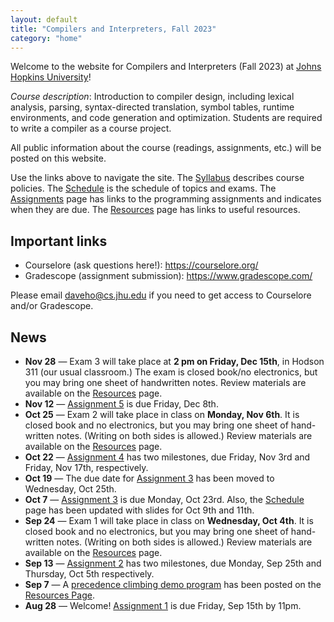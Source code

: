 ```yaml
---
layout: default
title: "Compilers and Interpreters, Fall 2023"
category: "home"
---
```


Welcome to the website for Compilers and Interpreters (Fall 2023) at <a
href="https://www.jhu.edu/">Johns Hopkins University</a>!

*Course description*: Introduction to compiler design, including lexical
analysis, parsing, syntax-directed translation, symbol tables, runtime
environments, and code generation and optimization. Students are required
to write a compiler as a course project.

All public information about the course (readings, assignments, etc.) will
be posted on this website.

Use the links above to navigate the site.  The [Syllabus](syllabus.html)
describes course policies. The [Schedule](schedule.html) is the schedule
of topics and exams.  The [Assignments](assignments.html) page has
links to the programming assignments and indicates when they are due.
The [Resources](resources.html) page has links to useful resources.

## Important links

* Courselore (ask questions here!): <https://courselore.org/>
* Gradescope (assignment submission): <https://www.gradescope.com/>

Please email <daveho@cs.jhu.edu> if you need to get access to Courselore
and/or Gradescope.

## News

* **Nov 28** — Exam 3 will take place at **2 pm on Friday, Dec 15th**,
  in Hodson 311 (our usual classroom.) The exam is closed book/no electronics,
  but you may bring one sheet of handwritten notes. Review materials are
  available on the [Resources](resources.html) page.
* **Nov 12** — [Assignment 5](assign/assign05.html) is due
  Friday, Dec 8th.
* **Oct 25** — Exam 2 will take place in class on **Monday, Nov 6th**.
  It is closed book and no electronics, but you may bring one sheet of
  hand-written notes. (Writing on both sides is allowed.)
  Review materials are available on the [Resources](resources.html) page.
* **Oct 22** — [Assignment 4](assign/assign04.html) has two milestones,
  due Friday, Nov 3rd and Friday, Nov 17th, respectively.
* **Oct 19** — The due date for [Assignment 3](assign/assign03.html)
  has been moved to Wednesday, Oct 25th.
* **Oct 7** — [Assignment 3](assign/assign03.html) is due Monday, Oct 23rd.
  Also, the [Schedule](schedule.html) page has been updated with slides for
  Oct 9th and 11th.
* **Sep 24** — Exam 1 will take place in class on **Wednesday, Oct 4th**.
  It is closed book and no electronics, but you may bring one sheet of
  hand-written notes. (Writing on both sides is allowed.)
  Review materials are available on the [Resources](resources.html) page.
* **Sep 13** — [Assignment 2](assign/assign02.html) has two milestones, due
  Monday, Sep 25th and Thursday, Oct 5th respectively.
* **Sep 7** — A [precedence climbing demo program](resources.html#precedence-climbing-example) has been posted on
  the [Resources Page](resources.html).
* **Aug 28** — Welcome! [Assignment 1](assign/assign01.html) is due Friday, Sep 15th
  by 11pm.
